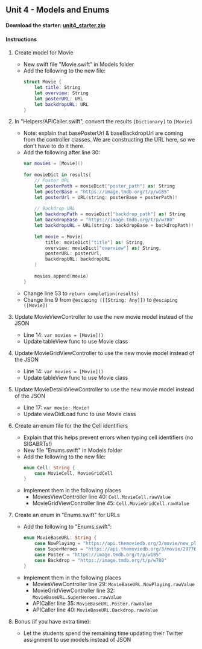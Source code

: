 ## Unit 4 - Models and Enums

#### Download the starter: [unit4_starter.zip](https://github.com/CodePath-at-UCI/ios-course/raw/master/Unit4/unit4_starter.zip)

#### Instructions 

1. Create model for Movie  
    - New swift file "Movie.swift" in Models folder  
    - Add the following to the new file:
        ```Swift
        struct Movie {
            let title: String
            let overview: String
            let posterURL: URL
            let backdropURL: URL
        }
        ```
            
2. In "Helpers/APICaller.swift", convert the results `[Dictionary]` to `[Movie]`
    - Note: explain that basePosterUrl & baseBackdropUrl are coming from the controller classes. We are constructing the URL here, so we don't have to do it there.
    - Add the following after line 30:
        ```Swift
        var movies = [Movie]()
                
        for movieDict in results{
            // Poster URL
            let posterPath = movieDict["poster_path"] as! String
            let posterBase = "https://image.tmdb.org/t/p/w185"
            let posterUrl = URL(string: posterBase + posterPath)!
                    
            // Backdrop URL
            let backdropPath = movieDict["backdrop_path"] as! String
            let backdropBase = "https://image.tmdb.org/t/p/w780"
            let backdropURL = URL(string: backdropBase + backdropPath)!
                            
            let movie = Movie(
                title: movieDict["title"] as! String,
                overview: movieDict["overview"] as! String,
                posterURL: posterUrl,
                backdropURL: backdropURL
            )
                    
            movies.append(movie)
        }
        ```
    - Change line 53 to `return completion(results)`
    - Change line 9 from `@escaping ([[String: Any]])` to `@escaping ([Movie])`

3. Update MovieViewController to use the new movie model instead of the JSON
    - Line 14: `var movies = [Movie]()`
    - Update tableView func to use Movie class

4. Update MovieGridViewController to use the new movie model instead of the JSON
    - Line 14: `var movies = [Movie]()`
    - Update tableView func to use Movie class

5. Update MovieDetailsViewController to use the new movie model instead of the JSON
    - Line 17: `var movie: Movie!`
    - Update viewDidLoad func to use Movie class
    
6. Create an enum file for the the Cell identifiers 
    - Explain that this helps prevent errors when typing cell identifiers (no SIGABRTs!)
    - New file "Enums.swift" in Models folder
    - Add the following to the new file:
        ```Swift
        enum Cell: String {
            case MovieCell, MovieGridCell
        }
        ```
    - Implement them in the following places
        - MoviesViewController line 40: `Cell.MovieCell.rawValue`
        - MovieGridViewController line 45: `Cell.MovieGridCell.rawValue`

7. Create an enum in "Enums.swift" for URLs
    - Add the following to "Enums.swift":
        ```Swift
        enum MovieBaseURL: String {
            case NowPlaying = "https://api.themoviedb.org/3/movie/now_playing?api_key=a07e22bc18f5cb106bfe4cc1f83ad8ed"
            case SuperHeroes = "https://api.themoviedb.org/3/movie/297762/similar?api_key=a07e22bc18f5cb106bfe4cc1f83ad8ed"
            case Poster = "https://image.tmdb.org/t/p/w185"
            case Backdrop = "https://image.tmdb.org/t/p/w780"
        }
        ```
    - Implement them in the following places 
        - MoviesViewController line 29: `MovieBaseURL.NowPlaying.rawValue`
        - MovieGridViewController line 32: `MovieBaseURL.SuperHeroes.rawValue`
        - APICaller line 35: `MovieBaseURL.Poster.rawValue`
        - APICaller line 40: `MovieBaseURL.Backdrop.rawValue`

8. Bonus (if you have extra time):
    - Let the students spend the remaining time updating their Twitter assignment to use models instead of JSON
